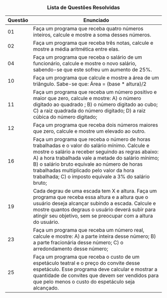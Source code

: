 
<h3 align = center> Lista de Questões Resolvidas </h3>

| Questão | Enunciado |
| --- | --- |
| 01 | Faça um programa que receba quatro números inteiros, calcule e mostre a soma desses números. |
| 02 | Faça um programa que receba três notas, calcule e mostre a média aritmética entre elas. |
| 04 | Faça um programa que receba o salário de um funcionário, calcule e mostre o novo salário, sabendo-se que este sofreu um aumento de 25%. |
| 10 | Faça um programa que calcule e mostre a área de um triângulo. Sabe-se que: Área = (base * altura)/2 |
| 11 | Faça um programa que receba um número positivo e maior que zero, calcule e mostre: A) o número digitado ao quadrado ; B) o número digitado ao cubo; C) a raiz quadrada do número digitado; D) a raiz cúbica do número digitado;|
| 12 | Faça um programa que receba dois números maiores que zero, calcule e mostre um elevado ao outro. |
| 16 | Faça um programa que receba o número de horas trabalhadas e o valor do salário mínimo. Calcule e mostre o salário a receber seguindo as regras abaixo: A) a hora trabalhada vale a metade do salário mínimo; B) o salário bruto equivale ao número de horas trabalhadas multiplicado pelo valor da hora trabalhada; C) o imposto equivale a 3% do salário bruto; |
| 19 | Cada degrau de uma escada tem X e altura. Faça um programa que receba essa altura e a altura que o usuário deseja alcançar subindo a escada. Calcule e mostre quantos degraus o usuário deverá subir para atingir seu objetivo, sem se preocupar com a altura do usuário. |
| 23 | Faça um programa que receba um número real, calcule e mostre: A) a parte inteira desse número; B) a parte fracionária desse número; C) o arredondamento desse número; |
| 25 | Faça um programa que receba o custo de um espetáculo teatral e o preço do convite desse espetáculo. Esse programa deve calcular e mostrar a quantidade de convites que devem ser vendidos para que pelo menos o custo do espetáculo seja alcançado. |
  
